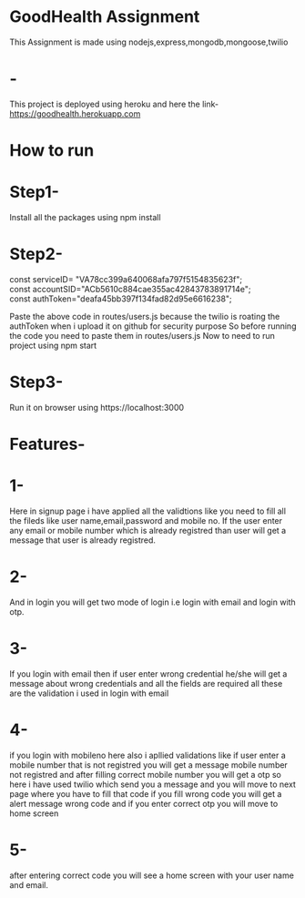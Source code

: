 # GoodHealth Assignment 
This Assignment is made using nodejs,express,mongodb,mongoose,twilio
# -
This project is deployed using heroku and here the link-
https://goodhealth.herokuapp.com


# How to run
# Step1-
Install all the packages using npm install 

# Step2-

const serviceID= "VA78cc399a640068afa797f5154835623f";   
const accountSID="ACb5610c884cae355ac42843783891714e";    
const authToken="deafa45bb397f134fad82d95e6616238";   

Paste the above code   in routes/users.js because the twilio is roating the authToken when i upload it on github for security purpose
So before running the code you need to paste them in routes/users.js
Now to need to run project using npm start
# Step3-
Run it on browser using https://localhost:3000

# Features-

# 1-
Here in signup page i have applied all the validtions like you need to fill all the fileds like user name,email,password and mobile no.
If the user enter any email or mobile number which is already registred than user will get a message that user is already registred.

# 2-
And in login you will get two mode of login i.e login with email and login with otp.
# 3-
If you login with email then if user enter wrong credential he/she will get a message about wrong credentials and all the fields are required all these are the validation i 
used in login with email

# 4-
if you login with mobileno here also i apllied validations like if user enter a mobile number that is not registred you will get a message mobile number not registred
and after filling correct mobile number you will get a otp so here i have used twilio which send you a message and you will move to next page where you have to fill that code 
if you fill wrong code you will get a alert message wrong code and if you enter correct otp you will move  to home screen

# 5-
after entering correct code you will see a home screen with your user name and email.

